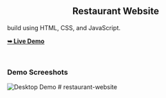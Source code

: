 

  <h2 align="center">Restaurant Website</h2>
build using HTML, CSS, and JavaScript.

  <a href="https://res-web-by.vercel.app"><strong>➥ Live Demo</strong></a>

</div>

<br />

### Demo Screeshots

![Desktop Demo](rest-web.png  "Desktop Demo")
#   r e s t a u r a n t - w e b s i t e 
 
 
